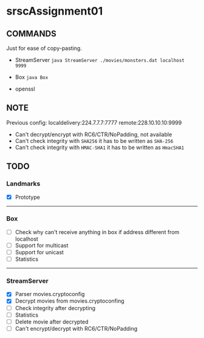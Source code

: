# srscAssignment01

## COMMANDS

Just for ease of copy-pasting.
* StreamServer
`java StreamServer ./movies/monsters.dat localhost 9999`

* Box
`java Box`

* openssl


## NOTE
Previous config:
localdelivery:224.7.7.7:7777
remote:228.10.10.10:9999

* Can't decrypt/encrypt with RC6/CTR/NoPadding, not available
* Can't check integrity with `SHA256` it has to be written as `SHA-256`
* Can't check integrity with `HMAC-SHA1` it has to be written as `HmacSHA1`


## TODO

### Landmarks
- [x] Prototype

---

### Box
- [ ] Check why can't receive anything in box if address different from localhost
- [ ] Support for multicast
- [ ] Support for unicast
- [ ] Statistics

---

### StreamServer
- [x] Parser movies.cryptoconfig
- [x] Decrypt movies from movies.cryptoconfing
- [ ] Check integrity after decrypting
- [ ] Statistics
- [ ] Delete movie after decrypted
- [ ] Can't encrypt/decrypt with RC6/CTR/NoPadding
